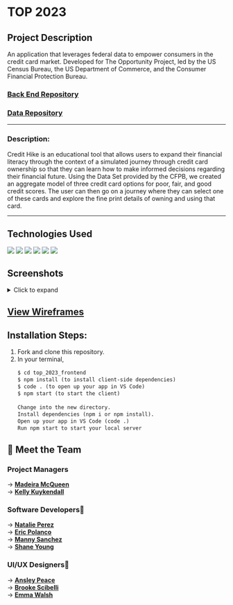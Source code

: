 # TOP 2023

<!-- <h3>💫View it <a href="https://refraim.netlify.app/">Live</a></h3> -->

<h2> Project Description</h2>
An application that leverages federal data to empower consumers in the credit card market. Developed for The Opportunity Project, led by the US Census Bureau, the US Department of Commerce, and the Consumer Financial Protection Bureau. 


### [Back End Repository](https://github.com/epolancot/top_2023_backend/)

### [Data Repository](https://github.com/chrisJoyceDS/top_sprint_data)

---

### Description:
Credit Hike is an educational tool that allows users to expand their financial literacy through the context of a simulated journey through credit card ownership so that they can learn how to make informed decisions regarding their financial future. Using the Data Set provided by the CFPB, we created an aggregate model of three credit card options for poor, fair, and good credit scores. The user can then go on a journey where they can select one of these cards and explore the fine print details of owning and using that card.

---
<h2>Technologies Used </h2>
<p>
            <img src="https://img.shields.io/badge/react-%2320232a.svg?style=for-the-badge&logo=react&logoColor=%2361DAFB"/>    
            <img src="https://img.shields.io/badge/javascript-%23323330.svg?style=for-the-badge&logo=javascript&logoColor=%23F7DF1E"/>
            <img src="https://img.shields.io/badge/node.js-6DA55F?style=for-the-badge&logo=node.js&logoColor=white"/>
            <img src="https://img.shields.io/badge/Material--UI-0081CB?style=for-the-badge&logo=material-ui&logoColor=white"/> 
            <img src='https://img.shields.io/badge/MongoDB-4EA94B?style=for-the-badge&logo=mongodb&logoColor=white'/>
            <img src='https://img.shields.io/badge/Express.js-404D59?style=for-the-badge'/>      

</p><h2>Screenshots</h2>
<details>
    <summary>Click to expand</summary>
    Landing Page:  <br/>   <img src='./public/CreditHike Landing Page.png'> <br/>              
Onboarding Page:  <br/>  <img src='./public/CreditHike Onboarding.png'><br/>
    Credit Score Selection:  <br/>  <img src='./public/CreditHike Credit Score.png'><br/>
    What's a Credit Score?  <br/>  <img src='./public/CreditHike Credit Score Info.png'><br/>
    Choose a Card:  <br/>  <img src='./public/CreditHike Choose Card.png'><br/>
    Card Info:  <br/>  <img src='./public/CreditHike Card Info.png'><br/>
    Statement Page:  <br/>  <img src='./public/CreditHike Statement.png'><br/>
    Payment Selection:  <br/>  <img src='./public/CreditHike Payment.png'><br/>
    Results Page 1: <br/>   <img src='./public/CreditHike Trailblazer 1.png'><br/>
    Results Page 1:  <br/>  <img src='./public/CreditHike Trailbazer 2.png'><br/>

        

  </details>


<h2> <a href="https://www.figma.com/file/JOv97iy3EM7TIHRLmhUYvs/TOP?type=design&node-id=931%3A984&mode=design&t=Wgmy5XDSZ7LC4Fd9-1">View Wireframes</a></h3>

## Installation Steps: 
<ol>
<li>Fork and clone this repository.

</li>
<li>In your terminal, 
</li>

```
$ cd top_2023_frontend
$ npm install (to install client-side dependencies)
$ code . (to open up your app in VS Code)
$ npm start (to start the client)

Change into the new directory.
Install dependencies (npm i or npm install).
Open up your app in VS Code (code .)
Run npm start to start your local server
```

<!-- <li>
Run the backend locally in a new terminal, 
</li>

```
$ cd refraim-backend
$ python3 -m venv env (to start virtual environment)
$ source env/bin/activate (to activate virtual environment on MacOS or Unix)
-OR-
$.\env\Scripts\activate (to activate virtual environmnt on Windows)
$ pip install -r requirements.txt (to install dependencies)
$ python3 manage.py makemigrations
$ python3 manage.py migrate
$ python3 manage.py runserver (to run the server)
```
* Don't forget to set up your environmental variables and your database. -->

</ol>

## 👋 Meet the Team
### Project Managers
→ [**Madeira McQueen**](https://www.linkedin.com/in/madeiramcqueen/)<br>
→ [**Kelly Kuykendall**](https://www.linkedin.com/in/kelly-kuykendall-pdx/)
### Software Developers📱
→ [**Natalie Perez**](https://www.linkedin.com/in/natalie-perez-nyc/) <br>
→ [**Eric Polanco**](https://www.linkedin.com/in/epolancot/)<br>
→ [**Manny Sanchez**](https://www.linkedin.com/in/manuel-sanchez-leandro/) <br>
→ [**Shane Young**](https://www.linkedin.com/in/shaneadamyoung/) 


### UI/UX Designers🎨
→ [**Ansley Peace**](https://www.linkedin.com/in/ansleypeace/)<br>
→ [**Brooke Scibelli**](https://www.linkedin.com/in/brookescibelli/) <br>
→ [**Emma Walsh**](https://www.linkedin.com/in/emma-r-walsh/)
            
<!-- ## Future Features Roadmap 
[...] -->
